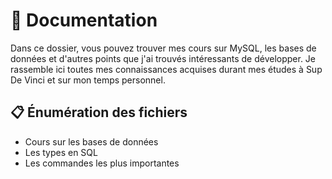 # 📁 Documentation 
Dans ce dossier, vous pouvez trouver mes cours sur MySQL, les bases de données et d'autres points que j'ai trouvés intéressants de développer.
Je rassemble ici toutes mes connaissances acquises durant mes études à Sup De Vinci et sur mon temps personnel.

## 📋 Énumération des fichiers  
- Cours sur les bases de données
- Les types en SQL 
- Les commandes les plus importantes
